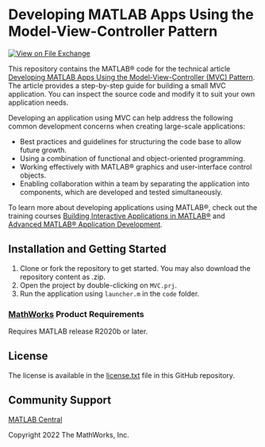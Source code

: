 # Developing MATLAB Apps Using the Model-View-Controller Pattern

[![View <Developing MATLAB Apps Using the Model-View-Controller Pattern> on File Exchange](https://www.mathworks.com/matlabcentral/images/matlab-file-exchange.svg)](https://www.mathworks.com/matlabcentral/fileexchange/)  

This repository contains the MATLAB® code for the technical article [Developing MATLAB Apps Using the Model-View-Controller (MVC) Pattern](https://www.mathworks.com/company/newsletters/articles/). The article provides a step-by-step guide for building a small MVC application. You can inspect the source code and modify it to suit your own application needs.

Developing an application using MVC can help address the following common development concerns when creating large-scale applications:
<ul>
<li>Best practices and guidelines for structuring the code base to allow future growth.</li>
<li>Using a combination of functional and object-oriented programming.</li>
<li>Working effectively with MATLAB® graphics and user-interface control objects.</li>
<li>Enabling collaboration within a team by separating the application into components, which are developed and tested simultaneously.</li>
</ul>

To learn more about developing applications using MATLAB®, check out the training courses [Building Interactive Applications in MATLAB®](https://www.mathworks.com/training-schedule/building-interactive-applications-in-matlab) and [Advanced MATLAB® Application Development](https://www.mathworks.com/training-schedule/advanced-matlab-application-development).

## Installation and Getting Started
1. Clone or fork the repository to get started. You may also download the repository content as .zip.
2. Open the project by double-clicking on `MVC.prj`.
2. Run the application using `launcher.m` in the `code` folder.

### [MathWorks](https://www.mathworks.com) Product Requirements

Requires MATLAB release R2020b or later.

## License
The license is available in the [license.txt](license.txt) file in this GitHub repository.

## Community Support
[MATLAB Central](https://www.mathworks.com/matlabcentral)

Copyright 2022 The MathWorks, Inc.
